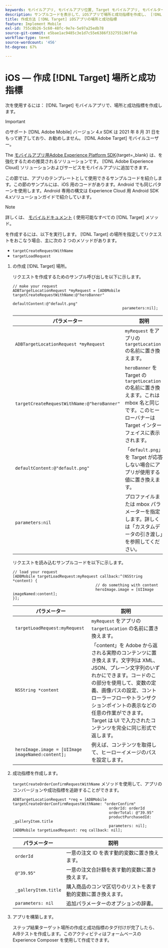 ```yaml
---
keywords: モバイルアプリ, モバイルアプリ位置, Target モバイルアプリ, モバイルターゲット位置, モバイルアプリ成功指標
description: サンプルコードを表示して、iOSアプリで場所と成功指標を作成し、 [!DNL Adobe Target] を使用して、アプリをパーソナライズおよび最適化します。
title: 作成方法 [!DNL Target] iOSアプリの場所と成功指標
feature: Implement Mobile
exl-id: 755c8b26-5c60-48fc-9e7e-5e97a25edb78
source-git-commit: e5bae1ac9485c3e1d7c55e6386f332755196ffab
workflow-type: tm+mt
source-wordcount: '456'
ht-degree: 67%

---
```


# iOS — 作成 [!DNL Target] 場所と成功指標

次を使用するには： [!DNL Target] モバイルアプリで、場所と成功指標を作成します。

>[!IMPORTANT]
>
>のサポート [!DNL Adobe Mobile] バージョン 4.*x* SDK は 2021 年 8 月 31 日をもって終了しており、お勧めしません。 [!DNL Adobe Target] モバイルユーザー。
>
>The [モバイルアプリ用Adobe Experience Platform SDK](https://developer.adobe.com/client-sdks/documentation/){target=_blank} は、を強化するための推奨されるソリューションです。 [!DNL Adobe Experience Cloud] ソリューションおよびサービスをモバイルアプリに追加できます。

この節では、アプリのテンプレートとして使用できるサンプルコードを紹介します。この節のサンプルには、iOS 用のコードがあります。Android でも同じパターンを使用します。Android 専用の構文は [](https://experienceleague.adobe.com/docs/mobile-services/android/target-android/target-main.html)Experience Cloud 用 Android SDK 4.xソリューションガイドで紹介しています。

>[!NOTE]
>
>詳しくは、 [モバイルドキュメント](https://experienceleague.adobe.com/docs/mobile-services/ios/target-ios/c-target-methods.html) ( 使用可能なすべての [!DNL Target] メソッド。

を作成するには、以下を実行します。 [!DNL Target] の場所を指定してリクエストをおこなう場合、主に次の 2 つのメソッドがあります。

* `targetCreateRequestWithName`
* `targetLoadRequest`

1. の作成 [!DNL Target] 場所。

   リクエストを作成するためのサンプル呼び出しを以下に示します。

   ```
   // make your request 
   ADBTargetLocationRequest *myRequest = [ADBMobile targetCreateRequestWithName:@"heroBanner" 
                                                    defaultContent:@"default.png" 
                                                    parameters:nil];
   ```

   | パラメーター | 説明 |
   |---|---|
   | `ADBTargetLocationRequest *myRequest` | `myRequest` をアプリの `targetLocation` の名前に置き換えます。 |
   | `targetCreateRequestWithName:@"heroBanner"` | `heroBanner` を Target の `targetLocation` の名前に置き換えます。これは mbox 名と同じです。このヒーローバナーは Target インターフェイスに表示されます。 |
   | `defaultContent:@"default.png"` | 「`default.png`」を Target が応答しない場合にアプリが使用する値に置き換えます。 |
   | `parameters:nil` | プロファイルまたは mbox パラメーターを指定します。詳しくは「カスタムデータの引き渡し」を参照してください。 |

   リクエストを読み込むサンプルコードを以下に示します。

   ```
   // load your request 
   [ADBMobile targetLoadRequest:myRequest callback:^(NSString *content) { 
                                        // do something with content 
                                        heroImage.image = [UIImage imageNamed:content]; 
   }];
   ```

   | パラメーター | 説明 |
   |---|---|
   | `targetLoadRequest:myRequest` | `myRequest` をアプリの `targetLocation` の名前に置き換えます。 |
   | `NSString *content` | 「content」を Adobe から返される実際のコンテンツに置き換えます。文字列は XML、JSON、プレーン文字列のいずれかにできます。コードのこの部分を使用して、変数の定義、画像パスの設定、コントローラーフローやトランザクションポイントの表示などの任意の作業ができます。Target は UI で入力されたコンテンツを完全に同じ形式で返します。 |
   | `heroImage.image = [UIImage imageNamed:content];` | 例えば、コンテンツを取得して、ヒーローイメージのパスを設定します。 |

1. 成功指標を作成します。

   `targetCreateOrderConfirmRequestWithName` メソッドを使用して、アプリのコンバージョンや成功指標を追跡することができます。

   ```
   ADBTargetLocationRequest *req = [ADBMobile targetCreateOrderConfirmRequestWithName: "orderConfirm" 
                                              orderId: orderId 
                                              orderTotal: @"39.95" 
                                              productPurchasedId: _galleryItem.title 
                                              parameters: nil]; 
   [ADBMobile targetLoadRequest: req callback: nil];
   ```

   | パラメーター | 説明 |
   |---|---|
   | `orderId` | 一意の注文 ID を表す動的変数に置き換えます。 |
   | `@"39.95"` | 一意の注文合計額を表す動的変数に置き換えます。 |
   | `_galleryItem.title` | 購入商品のコンマ区切りのリストを表す動的変数に置き換えます。 |
   | `parameters: nil` | 追加パラメーターのオプションの辞書。 |

1. アプリを構築します。

   ステップ結果ターゲット場所の作成と成功指標のタグ付けが完了したら、A/Bテストを作成します。このアクティビティはフォームベースの Experience Composer を使用して作成できます。
